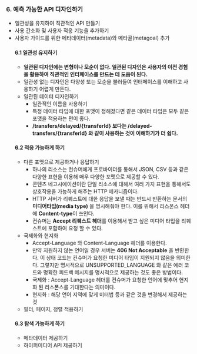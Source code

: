 ### 6. 예측 가능한 API 디자인하기
- 일관성을 유지하여 직관적인 API 만들기
- 사용 간소화 및 사용자 적응 기능을 추가하기
- 사용자 가이드를 위한 메타데이터(metadata)와 메타골(metagoal) 추가
    #### 6.1 일관성 유지하기
    - **일관된 디자인에는 변형이나 모순이 없다. 일관된 디자인은 사용자의 이전 경험을 활용하여 직관적인 인터페이스를 만드는 데 도움이 된다.** 
    - 일관성 없는 디자인은 다양성 또는 모순을 불러들여 인터페이스를 이해하고 사용하기 어렵게 만든다. 
    - 일관된 데이터 디자인하기
      - 일관적인 이름을 사용하기
      - 특정 데이터 타입에 대한 포맷이 정해졌다면 같은 데이터 타입은 모두 같은 포맷을 적용하는 편이 좋다.
      - **/transfers/delayed/{transferId} 보다는 /delayed-transfers/{transferId} 와 같이 사용하는 것이 이해하기가 더 쉽다.**
    #### 6.2 적응 가능하게 하기
    - 다른 포맷으로 제공하거나 응답하기
      - 하나의 리소스는 컨슈머에게 프로바이더를 통해서 JSON, CSV 등과 같은 다양한 표현을 이용해 매우 다양한 포맷으로 제공할 수 있다. 
      - 콘텐츠 네고시에이션이란 단일 리소스에 대해서 여러 가지 표현을 통해서도 상호작용을 가능하게 해주는 HTTP 메카니즘이다.
      - HTTP 서버가 리퀘스트에 대한 응답을 보낼 때는 반드시 반환하는 문서의 **미디어타입(media type)** 을 명시해줘야 한다. 이를 위해서 리스폰스 헤더에 **Content-type**이 쓰인다.
      - 컨슈머는 **Accept 리퀘스트 헤더**를 이용해서 받고 싶은 미디어 타입을 리퀘스트에 포함하여 요청 할 수 있다.
    - 국제화와 현지화
      - Accept-Language 와 Content-Language 헤더를 이용한다.
      - 만약 지원하지 않는 언어일 경우 서버는 **406 Not Acceptable** 을 반환한다. 이 상태 코드는 컨슈머가 요청한 미디어 타입이 지원되지 않음을 의미한다.
        그렇지만 명시적으로 UNSUPPORTED_LANGUAGE 와 같은 에러 코드와 명확한 피드백 메시지를 명시적으로 제공하는 것도 좋은 방법이다.
      - 국제화 : Accept-Language 헤더를 컨슈머가 요청한 언어에 맞추어 현지화 된 리스폰스를 기대한다는 의미이다.
      - 현지화 : 해당 언어 지역에 맞게 미터법 등과 같은 것을 변경해서 제공하는 것 
    - 필터, 페이지, 정렬 적용하기
    #### 6.3 탐색 가능하게 하기
    - 메타데이터 제공하기
    - 하이퍼미디어 API 제공하기
    